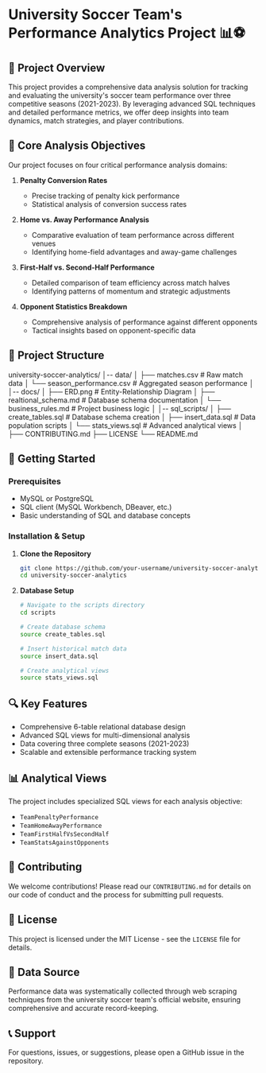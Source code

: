# University Soccer Team's Performance Analytics Project 📊⚽

## 📌 Project Overview

This project provides a comprehensive data analysis solution for tracking and evaluating the university's soccer team performance over three competitive seasons (2021-2023). By leveraging advanced SQL techniques and detailed performance metrics, we offer deep insights into team dynamics, match strategies, and player contributions.

## 🎯 Core Analysis Objectives

Our project focuses on four critical performance analysis domains:

1. **Penalty Conversion Rates**
   - Precise tracking of penalty kick performance
   - Statistical analysis of conversion success rates

2. **Home vs. Away Performance Analysis**
   - Comparative evaluation of team performance across different venues
   - Identifying home-field advantages and away-game challenges

3. **First-Half vs. Second-Half Performance**
   - Detailed comparison of team efficiency across match halves
   - Identifying patterns of momentum and strategic adjustments

4. **Opponent Statistics Breakdown**
   - Comprehensive analysis of performance against different opponents
   - Tactical insights based on opponent-specific data

## 📂 Project Structure

university-soccer-analytics/
│-- data/
│   ├── matches.csv             # Raw match data
│   └── season_performance.csv  # Aggregated season performance
│
│-- docs/
│   ├── ERD.png                     # Entity-Relationship Diagram
│   ├── realtional_schema.md        # Database schema documentation
│   └── business_rules.md           # Project business logic
│
│-- sql_scripts/
│   ├── create_tables.sql    # Database schema creation
│   ├── insert_data.sql      # Data population scripts
│   └── stats_views.sql      # Advanced analytical views
│
├── CONTRIBUTING.md
├── LICENSE
└── README.md

## 🚀 Getting Started

### Prerequisites
- MySQL or PostgreSQL
- SQL client (MySQL Workbench, DBeaver, etc.)
- Basic understanding of SQL and database concepts

### Installation & Setup

1. **Clone the Repository**
   ```bash
   git clone https://github.com/your-username/university-soccer-analytics.git
   cd university-soccer-analytics
   ```

2. **Database Setup**
   ```bash
   # Navigate to the scripts directory
   cd scripts

   # Create database schema
   source create_tables.sql

   # Insert historical match data
   source insert_data.sql

   # Create analytical views
   source stats_views.sql
   ```

## 🔍 Key Features

- Comprehensive 6-table relational database design
- Advanced SQL views for multi-dimensional analysis
- Data covering three complete seasons (2021-2023)
- Scalable and extensible performance tracking system

## 📊 Analytical Views

The project includes specialized SQL views for each analysis objective:
- `TeamPenaltyPerformance`
- `TeamHomeAwayPerformance`
- `TeamFirstHalfVsSecondHalf`
- `TeamStatsAgainstOpponents`

## 🤝 Contributing

We welcome contributions! Please read our `CONTRIBUTING.md` for details on our code of conduct and the process for submitting pull requests.

## 📜 License

This project is licensed under the MIT License - see the `LICENSE` file for details.

## 🔗 Data Source

Performance data was systematically collected through web scraping techniques from the university soccer team's official website, ensuring comprehensive and accurate record-keeping.

## 📞 Support

For questions, issues, or suggestions, please open a GitHub issue in the repository.
